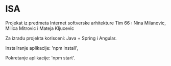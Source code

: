 # ISA
Projekat iz predmeta Internet softverske arhitekture
Tim 66 : Nina Milanovic, Milica Mitrovic i Mateja Kljucevic

Za izradu projekta korisceni: Java + Spring i Angular.

Instaliranje aplikacije: 'npm install',

Pokretanje aplikacije: 'npm start'.
